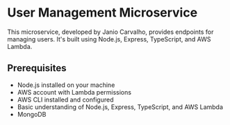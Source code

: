 # User Management Microservice

This microservice, developed by Janio Carvalho, provides endpoints for managing users. It's built using Node.js, Express, TypeScript, and AWS Lambda.

## Prerequisites

- Node.js installed on your machine
- AWS account with Lambda permissions
- AWS CLI installed and configured
- Basic understanding of Node.js, Express, TypeScript, and AWS Lambda
- MongoDB

